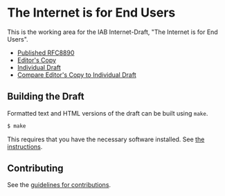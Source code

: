 # The Internet is for End Users

This is the working area for the IAB Internet-Draft, "The Internet is for End Users".

* [Published RFC8890](https://rfc-editor.org/rfc/rfc8890.html)
* [Editor's Copy](https://intarchboard.github.io/for-the-users/#go.draft-iab-for-the-users.html)
* [Individual Draft](https://tools.ietf.org/html/draft-iab-for-the-users)
* [Compare Editor's Copy to Individual Draft](https://intarchboard.github.io/for-the-users/#go.draft-iab-for-the-users.diff)

## Building the Draft

Formatted text and HTML versions of the draft can be built using `make`.

```sh
$ make
```

This requires that you have the necessary software installed.  See
[the instructions](https://github.com/martinthomson/i-d-template/blob/master/doc/SETUP.md).


## Contributing

See the
[guidelines for contributions](https://github.com/intarchboard/for-the-users/blob/master/CONTRIBUTING.md).
